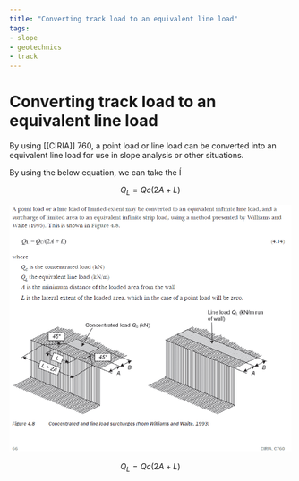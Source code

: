 ```yaml
---
title: "Converting track load to an equivalent line load"
tags: 
- slope
- geotechnics
- track
---
```

# Converting track load to an equivalent line load
By using [[CIRIA]] 760, a point load or line load can be converted into an equivalent line load for use in slope analysis or other situations. 

By using the below equation, we can take the Í

$$Q_{L}=Q c(2A+L)$$


![LineLoad](/content/attachments/LineLoad.png)

$$Q_{L}=Q c(2A+L)$$









